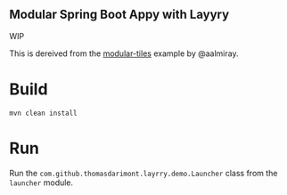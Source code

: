 Modular Spring Boot Appy with Layyry 
---

WIP

This is dereived from the [modular-tiles](https://github.com/moditect/layrry-examples/tree/master/modular-tiles) example
by @aalmiray.

# Build
```
mvn clean install
```

# Run

Run the `com.github.thomasdarimont.layrry.demo.Launcher` class from the `launcher` module.